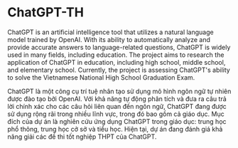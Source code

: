 # ChatGPT-TH

ChatGPT is an artificial intelligence tool that utilizes a natural language model trained by OpenAI. With its ability to automatically analyze and provide accurate answers to language-related questions, ChatGPT is widely used in many fields, including education. The project aims to research the application of ChatGPT in education, including high school, middle school, and elementary school. Currently, the project is assessing ChatGPT's ability to solve the Vietnamese National High School Graduation Exam.

ChatGPT là một công cụ trí tuệ nhân tạo sử dụng mô hình ngôn ngữ tự nhiên được đào tạo bởi OpenAI. Với khả năng tự động phân tích và đưa ra câu trả lời chính xác cho các câu hỏi liên quan đến ngôn ngữ, ChatGPT đang được sử dụng rộng rãi trong nhiều lĩnh vực, trong đó bao gồm cả giáo dục. Mục đích của dự án là nghiên cứu ứng dụng ChatGPT trong giáo dục: trung học phổ thông, trung học cở sở và tiểu học.
Hiện tại, dự án đang đánh giá khả năng giải các đề thi tốt nghiệp THPT của ChatGPT.


